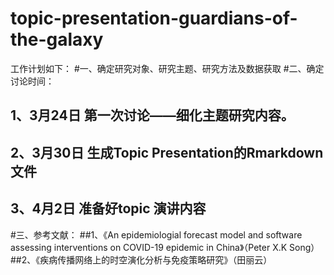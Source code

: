 # topic-presentation-guardians-of-the-galaxy
工作计划如下：
#一、确定研究对象、研究主题、研究方法及数据获取
#二、确定讨论时间：
 ## 1、3月24日 第一次讨论——细化主题研究内容。
 ## 2、3月30日 生成Topic Presentation的Rmarkdown文件 
 ## 3、4月2日 准备好topic 演讲内容
#三、参考文献：
##1、《An epidemiologial forecast model and software assessing interventions on COVID-19 epidemic in China》（Peter X.K Song）
##2、《疾病传播网络上的时空演化分析与免疫策略研究》（田丽云）
